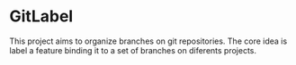# GitLabel

This project aims to organize branches on git repositories. The core idea is label a feature binding it to a set of branches on diferents projects. 
